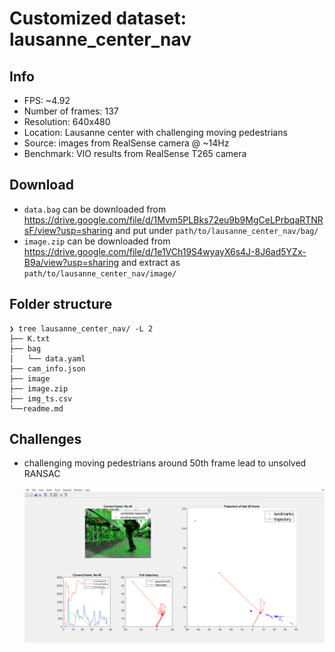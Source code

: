 # Customized dataset: lausanne_center_nav

## Info

- FPS: ~4.92
- Number of frames: 137
- Resolution: 640x480
- Location: Lausanne center with challenging moving pedestrians
- Source: images from RealSense camera @ ~14Hz
- Benchmark: VIO results from RealSense T265 camera

## Download

- `data.bag` can be downloaded from <https://drive.google.com/file/d/1Mvm5PLBks72eu9b9MgCeLPrbqaRTNRsF/view?usp=sharing> and put under `path/to/lausanne_center_nav/bag/`
- `image.zip` can be downloaded from <https://drive.google.com/file/d/1e1VCh19S4wyayX6s4J-8J6ad5YZx-B9a/view?usp=sharing> and extract as `path/to/lausanne_center_nav/image/`

## Folder structure

```plaintext
❯ tree lausanne_center_nav/ -L 2
├── K.txt
├── bag
│   └── data.yaml
├── cam_info.json
├── image
├── image.zip
├── img_ts.csv
└──readme.md
```

## Challenges

- challenging moving pedestrians around 50th frame lead to unsolved RANSAC

  ![failure_frame50_SURF_threshold10](./failure_frame50_SURF_threshold10.png)

  
